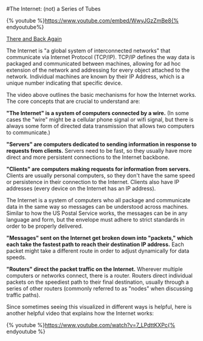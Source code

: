 #The Internet: (not) a Series of Tubes

{% youtube %}https://www.youtube.com/embed/WwyJGzZmBe8{% endyoutube%}

[There and Back Again](https://www.youtube.com/embed/WwyJGzZmBe8)

The Internet is "a global system of interconnected networks" that communicate via Internet Protocol (TCP/IP). TCP/IP defines the way data is packaged and communicated between machines, allowing for ad hoc extension of the network and addressing for every object attached to the network. Individual machines are known by their IP Address, which is a unique number indicating that specific device.

The video above outlines the basic mechanisms for how the Internet works. The core concepts that are crucial to understand are:

**"The Internet" is a system of computers connected by a wire.** (In some cases the "wire" might be a cellular phone signal or wifi signal, but there is always some form of directed data transmission that allows two computers to communicate.)

**"Servers" are computers dedicated to sending information in response to requests from clients.** Servers need to be fast, so they usually have more direct and more persistent connections to the Internet backbone.

**"Clients" are computers making requests for information from servers.** Clients are usually personal computers, so they don't have the same speed or persistence in their connection to the Internet. Clients also have IP addresses (every device on the Internet has an IP address).

The Internet is a system of computers who all package and communicate data in the same way so messages can be understood across machines. Similar to how the US Postal Service works, the messages can be in any language and form, but the envelope must adhere to strict standards in order to be properly delivered. 

**"Messages" sent on the Internet get broken down into "packets," which each take the fastest path to reach their destination IP address.** Each packet might take a different route in order to adjust dynamically for data speeds.

**"Routers" direct the packet traffic on the Internet.** Wherever multiple computers or networks connect, there is a router. Routers direct individual packets on the speediest path to their final destination, usually through a series of other routers (commonly referred to as "nodes" when discussing traffic paths).

Since sometimes seeing this visualized in different ways is helpful, here is another helpful video that explains how the Internet works:

{% youtube %}https://www.youtube.com/watch?v=7_LPdttKXPc{% endyoutube %}

